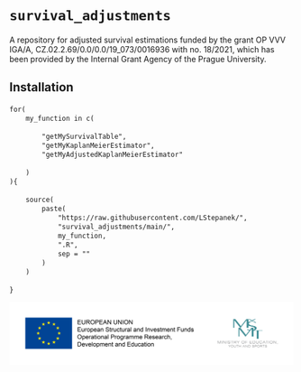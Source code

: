 # `survival_adjustments`

A repository for adjusted survival estimations funded by the grant OP VVV IGA/A, CZ.02.2.69/0.0/0.0/19_073/0016936 with no. 18/2021, which has been provided by the Internal Grant Agency of the Prague University.

## Installation

```
for(
    my_function in c(
        
        "getMySurvivalTable",
        "getMyKaplanMeierEstimator",
        "getMyAdjustedKaplanMeierEstimator"
        
    )
){
    
    source(
        paste(
            "https://raw.githubusercontent.com/LStepanek/",
            "survival_adjustments/main/",
            my_function,
            ".R",
            sep = ""
        )
    )
    
}

```

<p align="center">
  <img src="https://raw.githubusercontent.com/LStepanek/survival_adjustments/main/_EU_grant_funding_logo_.jpg">
</p>
